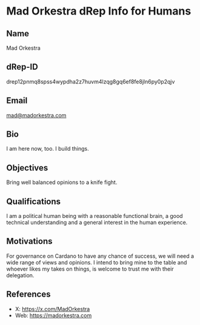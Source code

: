 # Mad Orkestra dRep Info for Humans

## Name
Mad Orkestra

## dRep-ID
drep12pnmq8spss4wypdha2z7huvm4lzqg8gq6ef8fe8jln6py0p2qjv

## Email
mad@madorkestra.com

## Bio
I am here now, too. I build things.

## Objectives
Bring well balanced opinions to a knife fight.

## Qualifications
I am a political human being with a reasonable functional brain, a good technical understanding and a general interest in the human experience.

## Motivations
For governance on Cardano to have any chance of success, we will need a wide range of views and opinions. I intend to bring mine to the table and whoever likes my takes on things, is welcome to trust me with their delegation.

## References

- X: https://x.com/MadOrkestra
- Web: https://madorkestra.com
  
